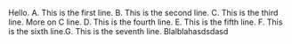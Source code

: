 Hello.
A. This is the first line.
B. This is the second line.
C. This is the third line. More on C line.
D. This is the fourth line.
E. This is the fifth line.
F. This is the sixth line.G. This is the seventh line.
Blalblahasdsdasd